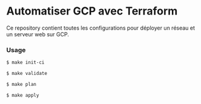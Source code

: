 # Automatiser GCP avec Terraform

Ce repository contient toutes les configurations pour déployer un réseau et un serveur web sur GCP.

### Usage

```bash
$ make init-ci

$ make validate

$ make plan

$ make apply
```

